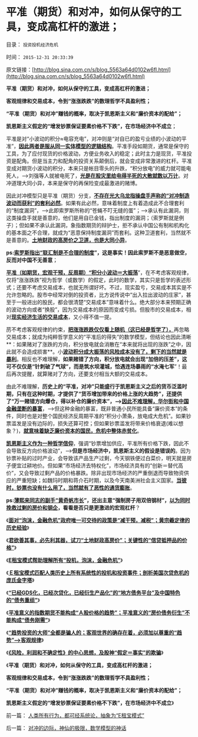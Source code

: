 # 平准（期货）和对冲，如何从保守的工具，变成高杠杆的激进；

目录： `投资投机经济危机` 

时间： `2015-12-31 20:33:39` 

原文链接：[http://blog.sina.com.cn/s/blog_5563a64d0102w6fl.html](http://blog.sina.com.cn/s/blog_5563a64d0102w6fl.html)

**平准（期货）和对冲，如何从保守的工具，变成高杠杆的激进；**

**客观规律和交易成本，令到“涨涨跌跌”的数理哲学不具盈利性；**

**“平准（期货）和对冲”赚钱的概率，取决于凯恩斯主义和“廉价资本的配给”；**

**凯恩斯主义假定的“增发钞票保证要素价格不下跌”，在市场经济中不成立**；

平准是对“小波动的积分≈电容充电”，对冲则是“对自已的盈亏业绩的小波动的平准”，[**因此两者是服从同一实体模型的逻辑结构**](../../../2015/12/28/“平准”的概念含义，理解左翼“经济学”的伪科学误区.md)。平准手段如期货，通常是保守的工具，为了应付现货的价格波动，方便业务收入的稳定；此时主力是现货，平准投资是配角。但是当主力和配角的投资关系颠倒后，就会变成非常激进的杠杆。平准变成对期货小波动的积分，本来只是帐目零头的升跌，“积分放电”的威力就可能电死人，——>刘强等人就被电死了，[**光是在股灾里给电得半死的大散就数以万计**](../../../2015/7/16/股灾前后，谁赚了钱，谁亏了钱？谁套牢了？.md)。对冲道理大同小异，本来是保守的再保险变成最激进的赌博。

因此对冲模型只是平准（期货）分支，[**不存在光大乌龙指操盘手声称的“对冲制造波动而获利”的套利必然**](../../../2014/2/20/319是否“掩盖不全的乌龙指”？光大乌龙指只是掩盖起来的319？.md)。如果有此必然，意味着制度上有着造成此不合理套利的“制度漏洞”，——>此即索罗斯所称的“苍蝇不叮无缝的蛋”；——>承认有此漏洞，则这类操盘手就是善意的，他们是用自已金钱，指出制度的漏洞；（索罗斯就是例子）；但如果不承认此漏洞，象指数期货的辩护士，拒不承认中国公有制和机构化的基本面之不合理，就成为“恶意保持制度漏洞”而套利。这种卫道套利，当然就不是善意的。[**土地财政的高房价之卫道，也是大同小异**](../../../2014/4/3/从股神人格，及房托和民粹，考察中国社会的公有制主场.md)。

**ps:[**索罗斯指出“联汇制是不合理的制度**](../../../2012/6/25/港元是劣币.md)”，这是事实！因此索罗斯不是恶意做空，反而对中国不无善意**；

[**平准（如期货，宏观干预，反周期）“积分小波动＝大振荡**](../../../2015/12/29/“趋势投资的大师”全都是骗人的，及客观规律的“趋势”.md)”，在不考虑客观规律，仅将“涨涨跌跌”视为哲学（或数学）的假定，此时的数学，其实只是哲学的表述形式；还要不考虑交易成本，也就无所谓好坏。不过，现实盈亏，交易成本其实是不允许忽略的。股市中经常对倒的投资者，比方说传说中“出入拉出波动的庄家”，甚至于一般进出的股民，都会很清楚“交易成本”意味着什么。绝大部分本来预期正确的波动方向或者“换股”，因为交易成本的原因而变成亏损。但股市的交易成本，相对[**现实经济生活的交易成本**](../../../2009/11/10/中国社会的交易成本和不确定性成本.md)，又小得不值一提。

苈不考虑客观规律的约束，[**把涨涨跌跌仅仅看上随机（这已经是哲学了），**](../../../2012/1/7/“选择命运盒子的技术”和“打破命运盒子的科学”.md)再忽略交易成本；就成为纯粹哲学意义的“平准后的得失”的数学模型，但结论也因此清晰**：如果赌对了涨跌的方向，积分放电就会消散在“本来就将出现的涨跌”之中，因此就不会造成损害**。小[**波动积分成大振荡的风险成本没有了，剩下的当然就是暴利**](../../../2014/3/4/光大乌龙指之“对冲利润”来自何方？.md)。相反也不难理解，**如果赌错了方向，积分放电就会出现“加倍的压差”，这可不仅仅是“针刺破了气球”，而是筑水坝灌城，恰遇连场暴雨的“水淹七军**”！最后再次提醒，就算赌对了方向，还要支付相当大额的交易成本。

由此不难理解，**历史上的“平准，对冲”只能盛行于凯恩斯主义之后的货币泛滥时期，只有在这种时期，才提供了“货币增加带来的价格上涨的大趋势”，还提供了“万一赌错方向爆仓，得以补仓的廉价资本”，——>**[**因此不难理解，华尔街和中国金融垄断的暴富**](../../../2012/1/8/没有凯恩斯主义就没有股神.md)，——>但这种金融的暴富，既非普通小民所能具备“廉价资本”的条件，同时也是对整个国民经济反周期平准的“积分小萧条，放电成大危机”。如果钞票滥发是没有边际的，损失还算可控；但如果钞票滥发将带来价格衰退(难以想象？)，[**就意味着缺乏廉价资本的国民，危机中整体赤贫化**](../../../2015/11/30/中日的凯恩斯主义都需要“外源财富的充电”；.md)。

[**凯恩斯主义作为一种哲学信仰**](../../../2014/12/21/科兹纳定理：市场经济无刚需！刚需的社会主义总是灾难深重.md)，强调“钞票增加供应，平准所有价格下跌，因此不会导致反方向价格波动”，——>**但是市场经济中，凯恩斯主义的假设是错误的**。因为钞票补贴的过时产业，会导致该产品生产过剩，今天钢铁便过白菜价，明天就是房子便宜过耕地价。但如果“市场经济去特权化”，市场经济具有的“创新＝替代高价”，又会导致过剩产品的价格暴跌。除非出现市场经济的严重倒退而导致物资供应的严重短缺；如魏玛时期和蒋介石时期，以及今天南美洲社会主义国家。[**当彼时，钞票也没有什么用了，当然就有了恶性的通货膨胀**](../../../2013/2/2/凯恩斯主义推动的“反腐败”“拉动增长”.md)。

**ps:[**薄熙来同志的副手“黄奇帆市长**](../../../2012/6/8/“出发点是好的”“为民生做了事”都不是辩护理由；.md)”，还出主意“强制房子用双倍钢材”，[**以为同时挽救过剩的房价和钢企**](../../../2009/8/10/严重生产过剩的市场腐朽能化为神奇吗？.md)，看看是否只是更激进的宏观杠杆**？

《[**面对“泡沫，金融危机”政府唯一可交待的政策是“减干预，减税”；黄宗羲定律的历史经验**](../../../2015/12/22/单纯减税一般没有效果，黄宗羲定律的历史经验；.md)》

《[**君欲善其事，必先利其器，试刀“土地财政高房价”；关键性的“信贷抵押品的价格”**](../../../2015/12/23/君子善其事，必先利其器，试刀“土地财政高房价”.md)》

《[**E租宝模式帮助理解所有“投机，泡沫，金融危机”**](../../../2015/12/24/从E租宝理解所有“投机，泡沫，金融危机”的共同模式；.md)》

《[**Ｅ租宝模式匹配人类历史上所有系统性的投机和投资事件；剖析美国次贷危机的庞氏金字塔**](../../../2015/12/26/Ｅ租宝模式剖析美国次贷危机。多重杠杆的两层金字塔.md)》

《[**“已经GDS化，已经次贷化，已经衍生产品化”的“地方债务平台”及中国特色的“债务重组”**](../../../2015/12/27/美元次贷危机中，“GDS和金融衍生产品”的细节意义；.md)》

《[**平准意义的指数期货不能构成“Ａ股价格的趋势”；平准意义的“房价债务衍生”不能构成“债务刚需”**](../../../2015/12/28/“平准”的概念含义，理解左翼“经济学”的伪科学误区.md)》

《[**“趋势投资的大师”全都是骗人的；客观世界的确存在着，必须加以尊重的“趋势”——>客观规律**](../../../2015/12/29/“趋势投资的大师”全都是骗人的，及客观规律的“趋势”.md)》

《[**《风险，利润和不确定性》的中心思想，及股神“假定＝事实”的欺骗**](../../../2015/12/30/对冲的边际，神仙的极限，数学模型的神话.md)》

《**平准（期货）和对冲，如何从保守的工具，变成高杠杆的激进；**

**客观规律和交易成本，令到“涨涨跌跌”的数理哲学不具盈利性；**

**“平准（期货）和对冲”赚钱的概率，取决于凯恩斯主义和“廉价资本的配给”；**

**凯恩斯主义假定的“增发钞票保证要素价格不下跌”，在市场经济中不成立**》

前一篇： [人类所有行为，都可经系统论，抽象为“E租宝模式”](../../../2016/1/4/人类所有行为，都可经系统论，抽象为“E租宝模式”.md)

后一篇： [对冲的边际，神仙的极限，数学模型的神话](../../../2015/12/30/对冲的边际，神仙的极限，数学模型的神话.md)

